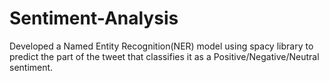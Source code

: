 # Sentiment-Analysis
Developed a Named Entity Recognition(NER) model using spacy library to predict the part of the tweet that classifies it as a Positive/Negative/Neutral sentiment. 
